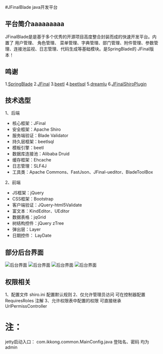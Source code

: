 #JFinalBlade java开发平台
## 平台简介aaaaaaaaa
JFinalBlade是是基于多个优秀的开源项目高度整合封装而成的快速开发平台。内置了 用户管理、 角色管理、 菜单管理、字典管理、部门管理、附件管理、参数管理、连接池监视、日志管理、代码生成等基础模块。是SpringBlade的 JFinal版本！

## 鸣谢
1.[SpringBlade](https://www.oschina.net/p/springblade)
2.[JFinal](https://www.oschina.net/p/jfinal)
3.[beetl](https://www.oschina.net/p/beetl)
4.[beetlsql](https://www.oschina.net/p/beetlsql)
5.[dreamlu](https://www.oschina.net/p/dreamlu)
6.[JFinalShiroPlugin](https://www.oschina.net/p/jfinalshiroplugin)

## 技术选型

1、后端

* 核心框架：JFinal
* 安全框架：Apache Shiro
* 服务端验证：Blade Validator
* 持久层框架：beetlsql
* 模板引擎：beetl
* 数据库连接池：Alibaba Druid
* 缓存框架：Ehcache
* 日志管理：SLF4J
* 工具类：Apache Commons、FastJson、JFinal-ueditor、BladeToolBox

2、前端

* JS框架：jQuery
* CSS框架：Bootstrap
* 客户端验证：JQuery-html5Validate
* 富文本：KindEditor、UEditor
* 数据表格：jqGrid
* 树结构控件：jQuery zTree
* 弹出层：Layer
* 日期控件： LayDate

## 部分后台界面
![后台界面](http://git.oschina.net/uploads/images/2016/1103/162134_4875c1d2_64709.png "后台界面")
![后台界面](http://git.oschina.net/uploads/images/2016/1103/162152_197d4be2_64709.png "后台界面")
![后台界面](http://git.oschina.net/uploads/images/2016/1103/162206_60005d2d_64709.png "后台界面")
![后台界面](http://git.oschina.net/uploads/images/2016/1103/162224_b80d40ad_64709.png "后台界面")

## 权限相关
1、配置文件 shiro.ini 配置默认规则
2、仅允许管理员访问 可在控制器配置 RequiresRoles 注解
3、允许权限表中配置的权限 可直接继承 UrlPermissController

注：
=======

jetty启动入口： com.ikkong.common.MainConfig.java
登陆名、密码 均为  admin


